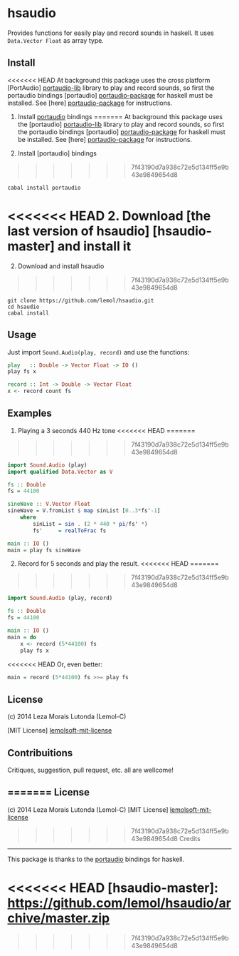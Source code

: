 hsaudio
=======

Provides functions for easily play and record sounds in haskell. It uses `Data.Vector Float` as array type.

Install
-------

<<<<<<< HEAD
At background this package uses the cross platform [PortAudio] [portaudio-lib] library to play and record sounds, so first the portaudio bindings [portaudio] [portaudio-package] for haskell must be installed. See [here] [portaudio-package] for instructions.

1. Install [portaudio][portaudio-package] bindings
=======
At background this package uses the [portaudio] [portaudio-lib] library to play and record sounds, so first the portaudio bindings [portaudio] [portaudio-package] for haskell must be installed. See [here] [portaudio-package] for instructions.

1. Install [portaudio] bindings
>>>>>>> 7f43190d7a938c72e5d134ff5e9b43e9849654d8
```
cabal install portaudio
```

<<<<<<< HEAD
2. Download [the last version of hsaudio] [hsaudio-master] and install it
=======
2. Download and install hsaudio
>>>>>>> 7f43190d7a938c72e5d134ff5e9b43e9849654d8
```
git clone https://github.com/lemol/hsaudio.git
cd hsaudio
cabal install
```

Usage
-----

Just import `Sound.Audio(play, record)` and use the functions:

```haskell
play   :: Double -> Vector Float -> IO ()
play fs x

record :: Int -> Double -> Vector Float
x <- record count fs
```

Examples
--------

1. Playing a 3 seconds 440 Hz tone
<<<<<<< HEAD
=======

>>>>>>> 7f43190d7a938c72e5d134ff5e9b43e9849654d8
```haskell
import Sound.Audio (play)
import qualified Data.Vector as V

fs :: Double
fs = 44100

sineWave :: V.Vector Float
sineWave = V.fromList $ map sinList [0..3*fs'-1]
	where
		sinList = sin . (2 * 440 * pi/fs' *)
		fs'     = realToFrac fs

main :: IO ()
main = play fs sineWave
```

2. Record for 5 seconds and play the result.
<<<<<<< HEAD
=======

>>>>>>> 7f43190d7a938c72e5d134ff5e9b43e9849654d8
```haskell
import Sound.Audio (play, record)

fs :: Double
fs = 44100

main :: IO ()
main = do
	x <- record (5*44100) fs
	play fs x
```

<<<<<<< HEAD
Or, even better:
```haskell
main = record (5*44100) fs >>= play fs
```

License
-------
(c) 2014 Leza Morais Lutonda (Lemol-C)

[MIT License] [lemolsoft-mit-license]

Contribuitions
--------------
Critiques, suggestion, pull request, etc. all are wellcome!

=======
License
-------
(c) 2014 Leza Morais Lutonda (Lemol-C)
[MIT License] [lemolsoft-mit-license]

>>>>>>> 7f43190d7a938c72e5d134ff5e9b43e9849654d8
Credits
-------
This package is thanks to the [portaudio][portaudio-package] bindings for haskell.

[portaudio-lib]: http://portaudio.com/
[portaudio-package]: http://hackage.haskell.org/package/portaudio
[lemolsoft-mit-license]: http://lemolsoft.mit-license.org/
<<<<<<< HEAD
[hsaudio-master]: https://github.com/lemol/hsaudio/archive/master.zip
=======
>>>>>>> 7f43190d7a938c72e5d134ff5e9b43e9849654d8

